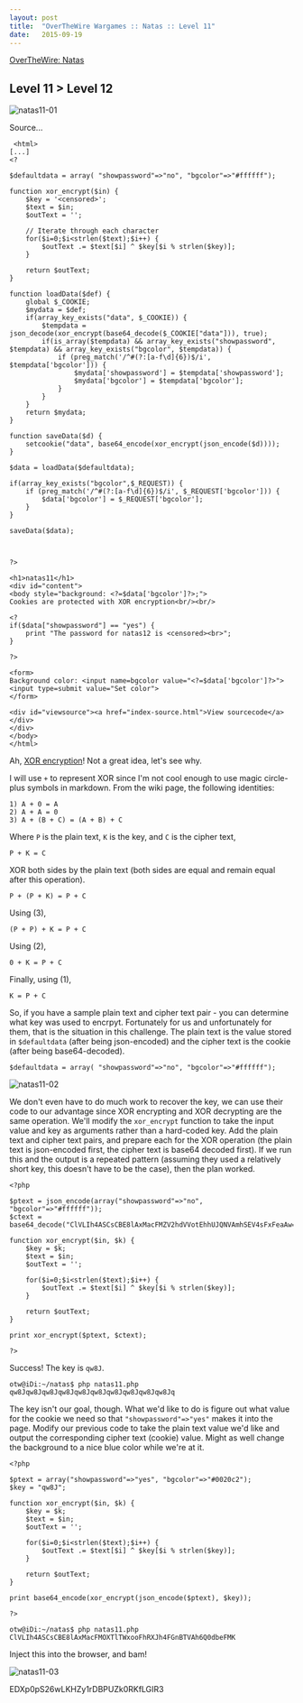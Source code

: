 ```yaml
---
layout: post
title:  "OverTheWire Wargames :: Natas :: Level 11"
date:   2015-09-19
---
```


[OverTheWire: Natas](http://overthewire.org/wargames/natas/)

## Level 11 > Level 12

![natas11-01](/img/otw-natas/natas11-01.png)

Source...

```
 <html>
[...]
<?

$defaultdata = array( "showpassword"=>"no", "bgcolor"=>"#ffffff");

function xor_encrypt($in) {
    $key = '<censored>';
    $text = $in;
    $outText = '';

    // Iterate through each character
    for($i=0;$i<strlen($text);$i++) {
        $outText .= $text[$i] ^ $key[$i % strlen($key)];
    }

    return $outText;
}

function loadData($def) {
    global $_COOKIE;
    $mydata = $def;
    if(array_key_exists("data", $_COOKIE)) {
        $tempdata = json_decode(xor_encrypt(base64_decode($_COOKIE["data"])), true);
        if(is_array($tempdata) && array_key_exists("showpassword", $tempdata) && array_key_exists("bgcolor", $tempdata)) {
            if (preg_match('/^#(?:[a-f\d]{6})$/i', $tempdata['bgcolor'])) {
                $mydata['showpassword'] = $tempdata['showpassword'];
                $mydata['bgcolor'] = $tempdata['bgcolor'];
            }
        }
    }
    return $mydata;
}

function saveData($d) {
    setcookie("data", base64_encode(xor_encrypt(json_encode($d))));
}

$data = loadData($defaultdata);

if(array_key_exists("bgcolor",$_REQUEST)) {
    if (preg_match('/^#(?:[a-f\d]{6})$/i', $_REQUEST['bgcolor'])) {
        $data['bgcolor'] = $_REQUEST['bgcolor'];
    }
}

saveData($data);



?>

<h1>natas11</h1>
<div id="content">
<body style="background: <?=$data['bgcolor']?>;">
Cookies are protected with XOR encryption<br/><br/>

<?
if($data["showpassword"] == "yes") {
    print "The password for natas12 is <censored><br>";
}

?>

<form>
Background color: <input name=bgcolor value="<?=$data['bgcolor']?>">
<input type=submit value="Set color">
</form>

<div id="viewsource"><a href="index-source.html">View sourcecode</a></div>
</div>
</body>
</html>
```

Ah, [XOR encryption](https://en.wikipedia.org/wiki/XOR_cipher)! Not a great idea, let's see why.

I will use `+` to represent XOR since I'm not cool enough to use magic circle-plus symbols in markdown. From the wiki page, the following identities:

```
1) A + 0 = A
2) A + A = 0
3) A + (B + C) = (A + B) + C
```

Where `P` is the plain text, `K` is the key, and `C` is the cipher text,

```
P + K = C
```

XOR both sides by the plain text (both sides are equal and remain equal after this operation).

```
P + (P + K) = P + C
```

Using (3),

```
(P + P) + K = P + C
```

Using (2),

```
0 + K = P + C
```

Finally, using (1),

```
K = P + C
```

So, if you have a sample plain text and cipher text pair - you can determine what key was used to encrpyt.  Fortunately for us and unfortunately for them, that is the situation in this challenge.  The plain text is the value stored in `$defaultdata` (after being json-encoded) and the cipher text is the cookie (after being base64-decoded).

```
$defaultdata = array( "showpassword"=>"no", "bgcolor"=>"#ffffff");
```
![natas11-02](/img/otw-natas/natas11-02.png)

We don't even have to do much work to recover the key, we can use their code to our advantage since XOR encrypting and XOR decrypting are the same operation. We'll modify the `xor_encrypt` function to take the input value and key as arguments rather than a hard-coded key. Add the plain text and cipher text pairs, and prepare each for the XOR operation (the plain text is json-encoded first, the cipher text is base64 decoded first).  If we run this and the output is a repeated pattern (assuming they used a relatively short key, this doesn't have to be the case), then the plan worked.

```
<?php

$ptext = json_encode(array("showpassword"=>"no", "bgcolor"=>"#ffffff"));
$ctext = base64_decode("ClVLIh4ASCsCBE8lAxMacFMZV2hdVVotEhhUJQNVAmhSEV4sFxFeaAw=");

function xor_encrypt($in, $k) {
    $key = $k;
    $text = $in;
    $outText = '';

    for($i=0;$i<strlen($text);$i++) {
        $outText .= $text[$i] ^ $key[$i % strlen($key)];
    }

    return $outText;
}

print xor_encrypt($ptext, $ctext);

?>
```

Success! The key is `qw8J`.

```
otw@iDi:~/natas$ php natas11.php 
qw8Jqw8Jqw8Jqw8Jqw8Jqw8Jqw8Jqw8Jqw8Jqw8Jq
```

The key isn't our goal, though. What we'd like to do is figure out what value for the cookie we need so that `"showpassword"=>"yes"` makes it into the page. Modify our previous code to take the plain text value we'd like and output the corresponding cipher text (cookie) value. Might as well change the background to a nice blue color while we're at it.

```
<?php

$ptext = array("showpassword"=>"yes", "bgcolor"=>"#0020c2");
$key = "qw8J";

function xor_encrypt($in, $k) {
    $key = $k;
    $text = $in;
    $outText = '';

    for($i=0;$i<strlen($text);$i++) {
        $outText .= $text[$i] ^ $key[$i % strlen($key)];
    }

    return $outText;
}

print base64_encode(xor_encrypt(json_encode($ptext), $key));

?>
```

```
otw@iDi:~/natas$ php natas11.php 
ClVLIh4ASCsCBE8lAxMacFMOXTlTWxooFhRXJh4FGnBTVAh6Q0dbeFMK
```

Inject this into the browser, and bam!

![natas11-03](/img/otw-natas/natas11-03.png)

EDXp0pS26wLKHZy1rDBPUZk0RKfLGIR3
